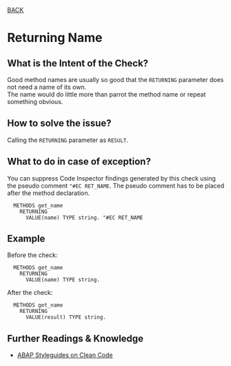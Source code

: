 [BACK](../check_documentation.md)

# Returning Name
## What is the Intent of the Check?
Good method names are usually so good that the `RETURNING` parameter does not need a name of its own.  
The name would do little more than parrot the method name or repeat something obvious.

## How to solve the issue?
Calling the `RETURNING` parameter as `RESULT`.

## What to do in case of exception?
You can suppress Code Inspector findings generated by this check using the pseudo comment `"#EC RET_NAME`. 
The pseudo comment has to be placed after the method declaration.

```abap
  METHODS get_name
    RETURNING
      VALUE(name) TYPE string. "#EC RET_NAME
```

## Example
Before the check: 
```abap
  METHODS get_name
    RETURNING
      VALUE(name) TYPE string.
```

After the check:
```abap
  METHODS get_name
    RETURNING
      VALUE(result) TYPE string.
```

## Further Readings & Knowledge
* [ABAP Styleguides on Clean Code](https://github.com/SAP/styleguides/blob/master/clean-abap/CleanABAP.md#consider-calling-the-returning-parameter-result)
